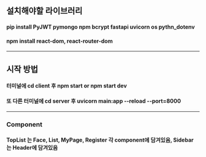 ## 설치해야할 라이브러리

#### pip install PyJWT pymongo npm bcrypt fastapi uvicorn os pythn_dotenv

#### npm install react-dom, react-router-dom

<hr>

## 시작 방법

#### 터미널에 cd client 후 npm start or npm start dev

#### 또 다른 터미널에 cd server 후 uvicorn main:app --reload --port=8000

<hr>

### Component

#### TopList 는 Face, List, MyPage, Register 각 component에 담겨있음, Sidebar 는 Header에 담겨있음
